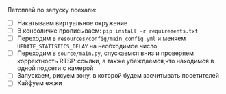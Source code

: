 Летсплей по запуску поехали:
- [ ] Накатываем виртуальное окружение
- [ ] В консоличке прописываем: `pip install -r requirements.txt`
- [ ] Переходим в `resources/config/main_config.yml` и меняем `UPDATE_STATISTICS_DELAY` на необходимое число
- [ ] Переходим в `source/main.py`, спускаемся вниз и проверяем корректность RTSP-ссылки, а также убеждаемся,что находимся в одной подсети с камерой
- [ ] Запускаем, рисуем зону, в которой будем засчитывать посетителей
- [ ] Кайфуем ежжи